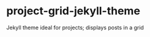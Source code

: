 project-grid-jekyll-theme
=========================

Jekyll theme ideal for projects; displays posts in a grid
